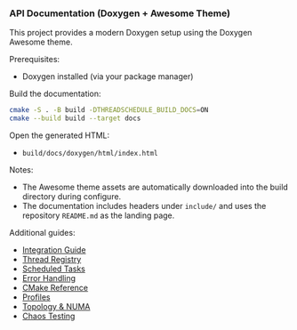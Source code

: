 ### API Documentation (Doxygen + Awesome Theme)

This project provides a modern Doxygen setup using the Doxygen Awesome theme.

Prerequisites:
- Doxygen installed (via your package manager)

Build the documentation:
```bash
cmake -S . -B build -DTHREADSCHEDULE_BUILD_DOCS=ON
cmake --build build --target docs
```

Open the generated HTML:
- `build/docs/doxygen/html/index.html`

Notes:
- The Awesome theme assets are automatically downloaded into the build directory during configure.
- The documentation includes headers under `include/` and uses the repository `README.md` as the landing page.

Additional guides:
- [Integration Guide](INTEGRATION.md)
- [Thread Registry](REGISTRY.md)
- [Scheduled Tasks](SCHEDULED_TASKS.md)
- [Error Handling](ERROR_HANDLING.md)
- [CMake Reference](CMAKE_REFERENCE.md)
- [Profiles](PROFILES.md)
- [Topology & NUMA](TOPOLOGY_NUMA.md)
- [Chaos Testing](CHAOS_TESTING.md)

